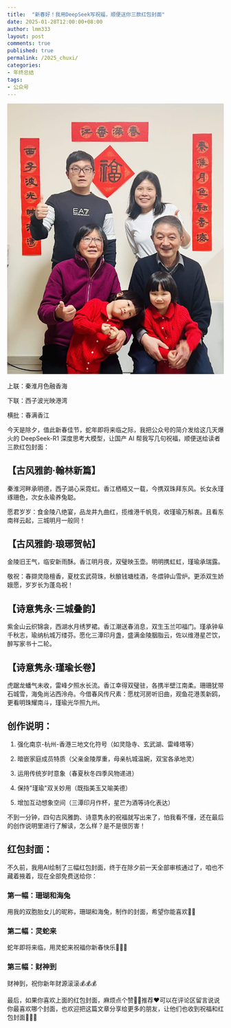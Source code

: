```yaml
---
title:  "新春好！我用DeepSeek写祝福，顺便送你三款红包封面"
date: 2025-01-28T12:00:00+08:00
author: lmm333
layout: post
comments: true
published: true
permalink: /2025_chuxi/
categories:
- 年终总结
tags:
- 公众号
---
```

![family.jpeg](../images/2025-01-28-2025_chuxi/family.jpeg)

上联：秦淮月色融香海

下联：西子波光映港湾

横批：春满香江

今天是除夕，值此新春佳节，蛇年即将来临之际，我把公众号的简介发给这几天爆火的 DeepSeek-R1 深度思考大模型，让国产 AI 帮我写几句祝福，顺便送给读者三款红包封面：

<!--more-->

## 【古风雅韵·翰林新篇】

秦淮河畔承明德，西子湖心采霓虹。香江栖梧又一载，今携双珠拜东风。长女永瑾琢珊色，次女永瑜养兔聪。

愿君岁岁：食金陵八绝宴，品龙井九曲红，揽维港千帆竞，收瑾瑜万斛衷。且看东南祥云起，三城明月一般同！

## 【古风雅韵·琅琊贺帖】

金陵旧王气，临安新雨酥。香江明月夜，双璧映玉壶。明明携虹虹，瑾瑜承瑞露。

敬祝：春撷灵隐檀香，夏枕玄武荷珠，秋酿钱塘桂酒，冬煨钟山雪炉。更添双生娇娥愿，岁岁长为蓬岛祝！

## 【诗意隽永·三城叠韵】

紫金山云织锦衾，西湖水月绣罗裙。香江潮送春消息，双生玉兰叩福门。瑾承钟阜千秋志，瑜纳杭城万缕芬。愿化三潭印月盏，盛满金陵胭脂云，佐以维港星芒饮，醉写家书十二轮。

## 【诗意隽永·瑾瑜长卷】

虎踞龙蟠气未收，雷峰夕照水长流。香江幸得双璧驻，各携半壁江南柔。珊珊犹带石城雪，海兔尚沾西泠舟。今借春风传尺素：愿枕河房听旧曲，观鱼花港羡新鸥，更看明珠耀南斗，瑾瑜光华照九州。

## 创作说明：

1. 强化南京-杭州-香港三地文化符号（如灵隐寺、玄武湖、雷峰塔等）

2. 暗嵌家庭成员特质（父亲金陵厚重，母亲杭城温婉，双宝各承地灵）

3. 运用传统岁时意象（春夏秋冬四季风物递进）

4. 保持"瑾瑜"双关妙用（既指美玉又喻美德）

5. 增加互动想象空间（三潭印月作杯，星芒为酒等诗化表达）

不到一分钟，四句古风雅韵、诗意隽永的祝福就写出来了，怕我看不懂，还在最后的创作说明里进行了解读，怎么样？是不是很厉害！

## 红包封面：
不久前，我用AI绘制了三幅红包封面，终于在除夕前一天全部审核通过了，咱也不藏着掖着，现在全部免费送给你：

### 第一幅：珊瑚和海兔
用我的双胞胎女儿的昵称，珊瑚和海兔，制作的封面，希望你能喜欢🪸🐰

### 第二幅：灵蛇来
蛇年即将来临，用灵蛇来祝福你新春快乐🐍🐍🐍

### 第三幅：财神到
财神到，祝你新年财源滚滚💰💰💰

最后，如果你喜欢上面的红包封面，麻烦点个赞👍🏻推荐❤️可以在评论区留言说说你最喜欢哪个封面，也欢迎把这篇文章分享给更多的朋友，让他们也收到祝福和红包封面🧧🧧🧧
